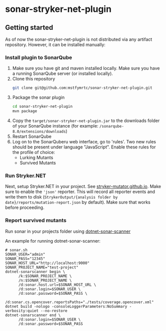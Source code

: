 # sonar-stryker-net-plugin

## Getting started

As of now the sonar-stryker-net-plugin is not distributed via any artifact repository. 
However, it can be installed manually:

### Install plugin to SonarQube

1. Make sure you have git and maven installed locally. Make sure you have a running SonarQube server (or installed locally).
2. Clone this repository
    ```bash
    git clone git@github.com:mstfymrtc/sonar-stryker-net-plugin.git
    ```
3. Package the sonar plugin
    ```bash
    cd sonar-stryker-net-plugin
    mvn package
    ```
4. Copy the `target/sonar-stryker-net-plugin.jar` to the downloads folder of your SonarQube instance (for example: `/sonarqube-8.0/extensions/downloads`)
5. Restart SonarQube
6. Log on to the SonarQuberu web interface, go to 'rules'. Two new rules should be present under language "JavaScript". Enable these rules for the profile of choice:
    * Lurking Mutants
    * Survived Mutants

### Run Stryker.NET

Next, setup Stryker.NET in your project. See [stryker-mutator.github.io](https://stryker-mutator.github.io). Make sure to enable the `'json'` reporter. 
This will record all reporter events and write them to disk (`StrykerOutput/{analysis folder by date}/reports/mutation-report.json` by default). 
Make sure that works before proceeding.

### Report survived mutants

Run sonar in your projects folder using [dotnet-sonar-scanner](https://docs.sonarqube.org/latest/analysis/scan/sonarscanner-for-msbuild/)

An example for running dotnet-sonar-scanner:

```
# sonar.sh
SONAR_USER="admin"
SONAR_PASS="12345"
SONAR_HOST_URL="http://localhost:9000"
SONAR_PROJECT_NAME="test-project"
dotnet-sonarscanner begin \
      /k:$SONAR_PROJECT_NAME \
      /n:$SONAR_PROJECT_NAME \
      /d:sonar.host.url=$SONAR_HOST_URL \
      /d:sonar.login=$SONAR_USER \
      /d:sonar.password=$SONAR_PASS \
      /d:sonar.cs.opencover.reportsPaths="./tests/coverage.opencover.xml" 
dotnet build -nologo -consoleLoggerParameters:NoSummary -verbosity:quiet --no-restore
dotnet-sonarscanner end \
      /d:sonar.login=$SONAR_USER \
      /d:sonar.password=$SONAR_PASS 

```
